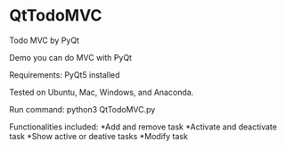 # QtTodoMVC
Todo MVC by PyQt

Demo you can do MVC with PyQt

Requirements: PyQt5 installed

Tested on Ubuntu, Mac, Windows, and Anaconda.

Run command: python3 QtTodoMVC.py

Functionalities included: 
*Add and remove task
*Activate and deactivate task
*Show active or deative tasks
*Modify task



